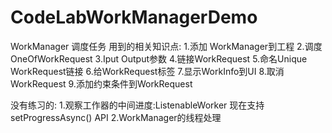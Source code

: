# CodeLabWorkManagerDemo
WorkManager 调度任务
用到的相关知识点:
1.添加 WorkManager到工程
2.调度 OneOfWorkRequest
3.Iput Output参数
4.链接WorkRequest
5.命名Unique WorkRequest链接
6.给WorkRequest标签
7.显示WorkInfo到UI
8.取消WorkRequest
9.添加约束条件到WorkRequest

没有练习的:
1.观察工作器的中间进度:ListenableWorker 现在支持 setProgressAsync() API
2.WorkManager的线程处理
